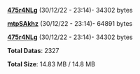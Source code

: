 [**475r4NLg**](/data/475r4NLg.txt) (30/12/22 - 23:14)- 34302 bytes

[**mtpSAkhz**](/data/mtpSAkhz.txt) (30/12/22 - 23:14)- 64891 bytes

[**475r4NLg**](/data/475r4NLg.txt) (30/12/22 - 23:14)- 34302 bytes

**Total Datas**: 2327

**Total Size**: 14.83 MB / 14.8 MB